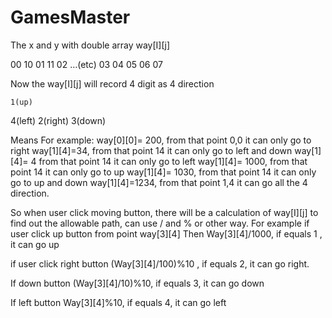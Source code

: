 ﻿# GamesMaster

The x and y with double array way[I][j]


00 10
01 11
02 …(etc)
03
04
05
06
07

Now the way[I][j] will record 4 digit as 4 direction 


    1(up)
4(left)   2(right)
    3(down)


Means
For example:
 way[0][0]= 200, from that point 0,0 it can only go to right 
way[1][4]=34, from that point 14 it can only go to left and down
way[1][4]= 4 from that point 14 it can only go to left
 way[1][4]= 1000, from that point 14 it can only go to up
way[1][4]= 1030, from that point 14 it can only go to up and down
 way[1][4]=1234, from that point 1,4 it can go all the 4 direction.

So when user click moving button, there will be a calculation of way[I][j] to find out the allowable path, can use / and % or other way.
For example if user click up button from point way[3][4]
Then
Way[3][4]/1000,  if equals 1 , it can go up

if user click right button 
(Way[3][4]/100)%10 , if equals 2, it can go right.

If down button
(Way[3][4]/10)%10, if equals 3, it can go down

If left button
Way[3][4]%10, if equals 4, it can go left
